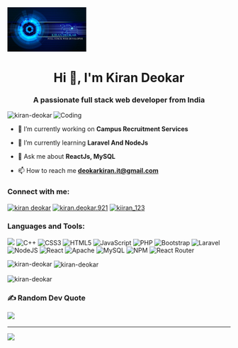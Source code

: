 
<img src="https://github.com/Kiran-Deokar/Kiran-Deokar/blob/main/Technology-Image-HD.jpg" height="100px" />
<h1 align="center">Hi 👋, I'm Kiran Deokar</h1>
<h3 align="center">A passionate full stack web developer from India</h3>
<img align="right" alt="Coding" width="400px" src="https://i.pinimg.com/originals/54/e3/7d/54e37d8074ebcde1d96c77d7b2a7f310.gif" />
<p align="left"> <img src="https://komarev.com/ghpvc/?username=kiran-deokar&label=Profile%20views&color=0e75b6&style=flat" alt="kiran-deokar" /> </p>

- 🔭 I’m currently working on **Campus Recruitment Services**

- 🌱 I’m currently learning **Laravel And NodeJs**

- 💬 Ask me about **ReactJs, MySQL**

- 📫 How to reach me **deokarkiran.it@gmail.com**

<h3 align="left">Connect with me:</h3>
<p align="left">
<a href="https://linkedin.com/in/kiran deokar" target="blank"><img align="center" src="https://raw.githubusercontent.com/rahuldkjain/github-profile-readme-generator/master/src/images/icons/Social/linked-in-alt.svg" alt="kiran deokar" height="30" width="40" /></a>
<a href="https://fb.com/kiran.deokar.921" target="blank"><img align="center" src="https://raw.githubusercontent.com/rahuldkjain/github-profile-readme-generator/master/src/images/icons/Social/facebook.svg" alt="kiran.deokar.921" height="30" width="40" /></a>
<a href="https://instagram.com/kiiran_123" target="blank"><img align="center" src="https://raw.githubusercontent.com/rahuldkjain/github-profile-readme-generator/master/src/images/icons/Social/instagram.svg" alt="kiiran_123" height="30" width="40" /></a>
</p>

<h3 align="left">Languages and Tools:</h3>

<img src="https://img.shields.io/badge/c-%2300599C.svg?style=for-the-badge&logo=c&logoColor=white" /> ![C++](https://img.shields.io/badge/c++-%2300599C.svg?style=for-the-badge&logo=c%2B%2B&logoColor=white) ![CSS3](https://img.shields.io/badge/css3-%231572B6.svg?style=for-the-badge&logo=css3&logoColor=white) ![HTML5](https://img.shields.io/badge/html5-%23E34F26.svg?style=for-the-badge&logo=html5&logoColor=white) ![JavaScript](https://img.shields.io/badge/javascript-%23323330.svg?style=for-the-badge&logo=javascript&logoColor=%23F7DF1E) ![PHP](https://img.shields.io/badge/php-%23777BB4.svg?style=for-the-badge&logo=php&logoColor=white) ![Bootstrap](https://img.shields.io/badge/bootstrap-%23563D7C.svg?style=for-the-badge&logo=bootstrap&logoColor=white) ![Laravel](https://img.shields.io/badge/laravel-%23FF2D20.svg?style=for-the-badge&logo=laravel&logoColor=white) ![NodeJS](https://img.shields.io/badge/node.js-6DA55F?style=for-the-badge&logo=node.js&logoColor=white) ![React](https://img.shields.io/badge/react-%2320232a.svg?style=for-the-badge&logo=react&logoColor=%2361DAFB) ![Apache](https://img.shields.io/badge/apache-%23D42029.svg?style=for-the-badge&logo=apache&logoColor=white) ![MySQL](https://img.shields.io/badge/mysql-%2300f.svg?style=for-the-badge&logo=mysql&logoColor=white) ![NPM](https://img.shields.io/badge/NPM-%23000000.svg?style=for-the-badge&logo=npm&logoColor=white) ![React Router](https://img.shields.io/badge/React_Router-CA4245?style=for-the-badge&logo=react-router&logoColor=white)

<p><img align="left" src="https://github-readme-stats.vercel.app/api/top-langs?username=kiran-deokar&show_icons=true&locale=en&layout=compact" alt="kiran-deokar" /></p>

<p>&nbsp;<img align="center" src="https://github-readme-stats.vercel.app/api?username=kiran-deokar&show_icons=true&locale=en" alt="kiran-deokar" /></p>

<p><img align="center" src="https://github-readme-streak-stats.herokuapp.com/?user=kiran-deokar&" alt="kiran-deokar" /></p>

### ✍️ Random Dev Quote
![](https://quotes-github-readme.vercel.app/api?type=horizontal&theme=radical)

---
[![](https://visitcount.itsvg.in/api?id=Kiran-Deokar&icon=0&color=0)](https://visitcount.itsvg.in)
